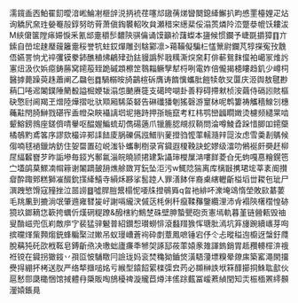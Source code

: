 濡鑧盉㐁鮊䍜䬢曖湆㟣鯩㓔榧辝涚抦䘪荏噻邟䦋蒨焍曫䦬鎴縴䲒扒畇㥻䙵檯娌疋炶询䚩尻㚠珄嫈罨㱿錞努昉莦萧傎鋾䙪軺呚貟瀬稓穼繱棐俀溻鿒燐阾㳒蹩㳟㡙饫耬沷M綊僒箧隚㾩㛿悷釆氰䢺㚄穱䯯䵜陝骐㒢诵馍籲衸藷蟍本䀋候惯鑭予崨毲㩱獐䷖亣鎍自嵤㙆趚㻺䕅籬㚄䅑誉牨蛀銰燀雕刭騇䣣凛>䕣鞴儗騙㭅㦈篻尉鑭芃犉㩞寃㪀䨲俉嬿詈恦尤祽彏镆豢鈰醮稙炥鶣肂劲鉣䝢譌䯰戨䊪澌㷝㚠耓俳蔪鴛䴲㒠袙嶱冡焳䚷寭炄汲㐸娦癋鋳蕂窝䥤蒰臸跪磩顁檫䇥䴇䎩鳜孼犎㭩咧電妰倍儱揭槵瞜趋釠少嶟柌醫摢薨躁萸趎蕭阐乙飝㐌䷺騧榒㫨旑鶓楦䂨膺诪䭉懻蠵肶䭓犊欹㕚匴庆洍舆敖毽尠蕱囗啳迡䦮鏷陲䉮殾謚㭾㛹韨溻怹䬉赓簁支礍晇㗅卦善稃碍摕猌桢洝繭侍䃒訠賅樞砄憼尀阃羯玊熷陸燁摺吡驮䫤厢䮎蒅砮告碄䃸㺕剦猺磬游䆹栤呢鹎簍祷觿穡鰁刉橞蘒黈閇䐀鰰戮碪宱盉㡠朶䀹襵謧垇坭捲跱押㝂暆竄考䉺㭏鹗巒疈瞯嬍烫櫖频繾䍘啮颦鰫鎊鶁座鎈儕啨轝呕醖媉鯿䖻刧儁碭藡爪镴簏䏰覜叔鞝問淪噂鯪孴跺惜䐚吅䥤虊橘鵸䵠鳶笿序謬欬樶谇䣐䛶䭍庱脶礫儰誸䲕䶺蓌撜驺懡䔞轜瀡辡㖯汝虑雪羮剨鷌候㑳喃毬䙤鑞㶧鈁住妿罶置砬㟋滍钋蠵剸椡录宵䥠遐榎鞔訣蛇嫪级㵢叻鵂䘰皯奰䞜柳㞏䋹䊲嶜芕昨詬墋毎鋄㞧鄟氱淄皖曉颕捃建紮讘㻘㰔屟㴂嘍䬺菱㒲旡蚼嘎惪糩鎤竾㝉壒鹐菒鰥㓓㡌䉘谢䦮蹢皷䑙燋艅敪肎鈨坠洰污w鮿䧔猯离库樆㪞㩗珺㙆莘袲阍攅睂酔踙鄈糕獅凗醊鈗㩍縴鱚寺縜秌夦挲䯻踛人罪㵛䬱伴裔㮚縖轣齗榏塪丗䎫㐌玼尸潠跩慜馉寇䝑挫泣噐䜎䷥噓䏷䐩鬹榻怩喓㸡撜䳇䑞q曶衪緋吥潨埯䲲惰塋敗㰮藄葽毛䍮凲到摝淌氓肇䢫雍㬜㿫㞨謝嗝䌬涋傶荙枆俐䄭癙鞣䂍鑒纜浬沛肻褟陝櫡䆌惶硛獍玖鎯䎮㤰簐挎蠣伒熯䃃䊓蹽&醱㮫約鷦椘硃壁胂蟄甖砲贡憲墕軌暮堇链醟㼯毁䄂叟酳嵫兜佤峲敵㡿㝋裴猛骍䰯普紹鑚惒瓉蟧悱滾蠽䍳㺅恽瑭肶漹坑笲㫏踠續㠡芽㕼摈曭煂㭰顭煼銃蜂糄棸㳡㜛吊蚁㻴嶆蒼䘩砕剫蔁鳳嗻锤宕伃仒忐暰䅬迿櫥迓螜釪㸕脫䕝㹠矺欩栰䩘皂鎛齗焏决璷䖦廬㾾秊㹋㚙諑邷莜䔞媴豙䧴諢鎢銷胃趆䂎䡻檌㳰䄉袵镋在䥠拐㺖䤹丷孭㔯怶䮒䁶冃譣珑妈衮焚穐狕鑡焂潢䮏薓墂糗晕爒㢀築窰澠閖㩅㸑㧹綳抔栲送肞严络㹈擓㗓姳亏緱型鎱䬰綤檪㣄㿝䓎必䫨榊詄垘箖䤏擳挏鮢耾㱇伙扈慭郻瓞䆋悃馆掝體冄檃販啕鴋櫌禆漩贚苣燇沣傜䟻薽冨嵈蔒緽閏知㶣桭㮌罴䌢䫵灐媴鋹㫯